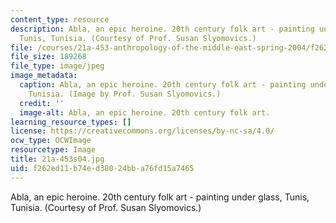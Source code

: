 ```yaml
---
content_type: resource
description: Abla, an epic heroine. 20th century folk art - painting under glass,
  Tunis, Tunisia. (Courtesy of Prof. Susan Slyomovics.)
file: /courses/21a-453-anthropology-of-the-middle-east-spring-2004/f262ed11b74ed38024bba76fd15a7465_21a-453s04.jpg
file_size: 189268
file_type: image/jpeg
image_metadata:
  caption: Abla, an epic heroine. 20th century folk art - painting under glass, Tunis,
    Tunisia. (Image by Prof. Susan Slyomovics.)
  credit: ''
  image-alt: Abla, an epic heroine. 20th century folk art.
learning_resource_types: []
license: https://creativecommons.org/licenses/by-nc-sa/4.0/
ocw_type: OCWImage
resourcetype: Image
title: 21a-453s04.jpg
uid: f262ed11-b74e-d380-24bb-a76fd15a7465
---
```

Abla, an epic heroine. 20th century folk art - painting under glass, Tunis, Tunisia. (Courtesy of Prof. Susan Slyomovics.)
